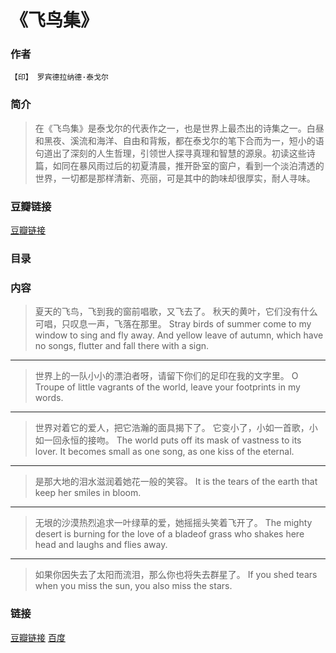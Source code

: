 《飞鸟集》
=============================

### 作者
    【印】 罗宾德拉纳德·泰戈尔

### 简介
> 在《飞鸟集》是泰戈尔的代表作之一，也是世界上最杰出的诗集之一。白昼和黑夜、溪流和海洋、自由和背叛，都在泰戈尔的笔下合而为一，短小的语句道出了深刻的人生哲理，引领世人探寻真理和智慧的源泉。初读这些诗篇，如同在暴风雨过后的初夏清晨，推开卧室的窗户，看到一个淡泊清透的世界，一切都是那样清新、亮丽，可是其中的韵味却很厚实，耐人寻味。


### 豆瓣链接
  [豆瓣链接](http://book.douban.com/subject/1058661/)

### 目录

### 内容

> 夏天的飞鸟，飞到我的窗前唱歌，又飞去了。
  秋天的黄叶，它们没有什么可唱，只叹息一声，飞落在那里。
  Stray birds of summer come to my window to sing and fly away.
  And yellow leave of autumn, which have no songs, flutter and fall there with a sign.
 
  ----

> 世界上的一队小小的漂泊者呀，请留下你们的足印在我的文字里。
> O Troupe of little vagrants of the world, leave your footprints in my words.

  ----

> 世界对着它的爱人，把它浩瀚的面具揭下了。
> 它变小了，小如一首歌，小如一回永恒的接吻。
> The world puts off its mask of vastness to its lover.
> It becomes small as one song, as one kiss of the eternal.
 
  ----

> 是那大地的泪水滋润着她花一般的笑容。
> It is the tears of the earth that keep her smiles in bloom.

  ----
  
> 无垠的沙漠热烈追求一叶绿草的爱，她摇摇头笑着飞开了。
> The mighty desert is burning for the love of a bladeof grass who shakes here head and laughs and flies away.

  ----

> 如果你因失去了太阳而流泪，那么你也将失去群星了。 
> If you shed tears when you miss the sun, you also miss the stars. 



### 链接
  [豆瓣链接](http://www.douban.com/group/topic/11599731/)
  [百度](http://wenku.baidu.com/link?url=yd0UymR9Z7IXo7PHnm_H8Xr7_JXbMYcG2HyTi317A0Ls6nrXo_o_9FWlY6AQ3FxFeGcKUW-mUyNBxvIOwaTaLWj0HkMlQ_SsuaGE6w2qjGO)

